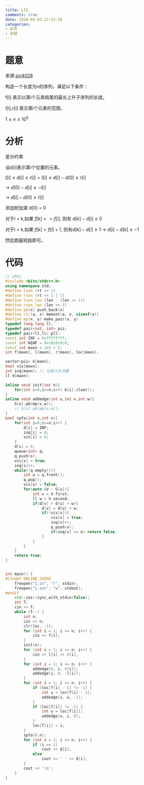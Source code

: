 ```yaml
---
title: LIS
comments: true
date: 2018-05-03 22:53:39
categories:
- ACM
- 杂题
---
```


# 题意
来源:[zoj4028](http://acm.zju.edu.cn/onlinejudge/showProblem.do?problemId=5769)

构造一个长度为n的序列，满足以下条件：

f[i] 表示以第i个元素结尾的最长上升子序列的长度。

l[i],r[i] 表示第i个元素的范围。

$1 \le n \le 10^5$
# 分析
差分约束

设d[i]表示第i个位置的元素。

$l[i] \leq d[i] \leq r[i] = l[i] \leq d[i] - d[0] \leq r[i]$

-> $d[0] - d[i] \leq -l[i]$

-> $d[i] - d[0] \leq r[i]$

添加附加源 d[0] = 0

对于i < k,如果 $f[k] == f[i]$, 则有 $d[k] - d[i] \leq 0$

对于i < k,如果 $f[k] = f[i] + 1$, 则有$d[k] - d[i] \geq 1$ -> $d[i] - d[k] \leq -1$

然后跑最短路即可。
# 代码
```cpp
// ybmj
#include <bits/stdc++.h>
using namespace std;
#define lson (rt << 1)
#define rson (rt << 1 | 1)
#define lson_len (len - (len >> 1))
#define rson_len (len >> 1)
#define pb(x) push_back(x)
#define clr(a, x) memset(a, x, sizeof(a))
#define mp(x, y) make_pair(x, y)
typedef long long ll;
typedef pair<int, int> pii;
typedef pair<ll,ll> pll;
const int INF = 0x7fffffff;
const int NINF = 0xc0c0c0c0;
const int maxn = 1e5 + 5;
int f[maxn], l[maxn], r[maxn], loc[maxn];

vector<pii> G[maxn];
bool vis[maxn];
int inq[maxn]; // 记录入队次数
ll d[maxn];

inline void init(int n){
    for(int i=0;i<=n;i++) G[i].clear();
}
inline void addedge(int u,int v,int w){
    G[u].pb(mp(v,w));
    // G[v].pb(mp(u,w));
}
bool spfa(int s,int n){
    for(int i=0;i<=n;i++) {
        d[i] = INF;
        inq[i] = 0;
        vis[i] = 0;
    }
    d[s] = 0;
    queue<int> q;
    q.push(s);
    vis[s] = true;
    inq[s]++;
    while(!q.empty()){
        int u = q.front();
        q.pop();
        vis[u] = false;
        for(auto &V : G[u]){
            int v = V.first;
            ll w = V.second;
            if(d[v] > d[u] + w){
                d[v] = d[u] + w;
                if(!vis[v]){
                    vis[v] = true;
                    inq[v]++;
                    q.push(v);
                    if(inq[v] >= n) return false;
                }
            }
        }
    }
    return true;
}


int main() {
#ifndef ONLINE_JUDGE
    freopen("1.in", "r", stdin);
    freopen("1.out", "w", stdout);
#endif
    std::ios::sync_with_stdio(false);
    int T;
    cin >> T;
    while (T--) {
        int n;
        cin >> n;
        clr(loc, -1);
        for (int i = 1; i <= n; i++) {
            cin >> f[i];
        }
        init(n);
        for (int i = 1; i <= n; i++) {
            cin >> l[i] >> r[i];
        }
        for (int i = 1; i <= n; i++) {
            addedge(0, i, r[i]);
            addedge(i, 0, -l[i]);
        }
        for (int i = 1; i <= n; i++) {
            if (loc[f[i] - 1] != -1) {
                int u = loc[f[i] - 1];
                addedge(i, u, -1);
            }
            if (loc[f[i]] != -1) {
                int u = loc[f[i]];
                addedge(u, i, 0);
            }
            loc[f[i]] = i;
        }
        spfa(0,n);
        for (int i = 1; i <= n; i++) {
            if (i == 1)
                cout << d[i];
            else
                cout << ' ' << d[i];
        }
        cout << '\n';
    }
}
```
